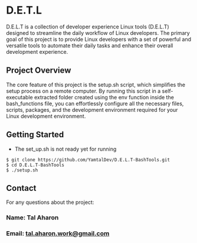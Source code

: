 # D.E.T.L

D.E.L.T is a collection of developer experience Linux tools (D.E.L.T) designed to streamline the daily workflow of Linux developers. The primary goal of this project is to provide Linux developers with a set of powerful and versatile tools to automate their daily tasks and enhance their overall development experience.

## Project Overview
The core feature of this project is the setup.sh script, which simplifies the setup process on a remote computer. By running this script in a self-executable extracted folder created using the env function inside the bash_functions file, you can effortlessly configure all the necessary files, scripts, packages, and the development environment required for your Linux development environment.

## Getting Started

* The set_up.sh is not ready yet for running

```shell
$ git clone https://github.com/YamtalDev/D.E.L.T-BashTools.git
$ cd D.E.L.T-BashTools
$ ./setup.sh

```

## Contact

For any questions about the project:

### Name: Tal Aharon
### Email: tal.aharon.work@gmail.com

